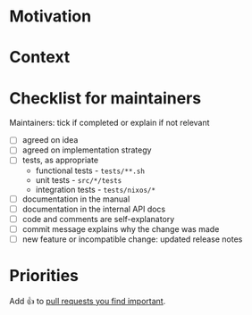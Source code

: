 # Motivation
<!-- Briefly explain what the change is about and why it is desirable. -->

# Context
<!-- Provide context. Reference open issues if available. -->

<!-- Non-trivial change: Briefly outline the implementation strategy. -->

<!-- Invasive change: Discuss alternative designs or approaches you considered. -->

<!-- Large change: Provide instructions to reviewers how to read the diff. -->

# Checklist for maintainers

<!-- Contributors: please leave this as is -->

Maintainers: tick if completed or explain if not relevant

 - [ ] agreed on idea
 - [ ] agreed on implementation strategy
 - [ ] tests, as appropriate
   - functional tests - `tests/**.sh`
   - unit tests - `src/*/tests`
   - integration tests - `tests/nixos/*`
 - [ ] documentation in the manual
 - [ ] documentation in the internal API docs
 - [ ] code and comments are self-explanatory
 - [ ] commit message explains why the change was made
 - [ ] new feature or incompatible change: updated release notes

# Priorities

Add :+1: to [pull requests you find important](https://github.com/NixOS/nix/pulls?q=is%3Aopen+sort%3Areactions-%2B1-desc).
